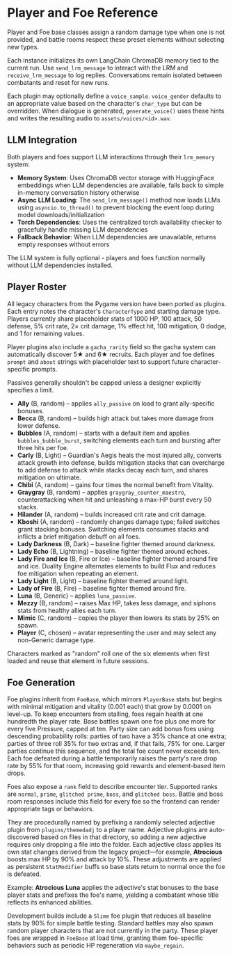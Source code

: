 # Player and Foe Reference

Player and Foe base classes assign a random damage type when one is not
provided, and battle rooms respect these preset elements without selecting new
types.

Each instance initializes its own LangChain ChromaDB memory tied to the current
run. Use `send_lrm_message` to interact with the LRM and `receive_lrm_message`
to log replies. Conversations remain isolated between combatants and reset for
new runs.

Each plugin may optionally define a `voice_sample`. `voice_gender` defaults to
an appropriate value based on the character's `char_type` but can be
overridden. When dialogue is generated, `generate_voice()` uses these hints and
writes the resulting audio to `assets/voices/<id>.wav`.

## LLM Integration

Both players and foes support LLM interactions through their `lrm_memory` system:

- **Memory System**: Uses ChromaDB vector storage with HuggingFace embeddings when LLM dependencies are available, falls back to simple in-memory conversation history otherwise
- **Async LLM Loading**: The `send_lrm_message()` method now loads LLMs using `asyncio.to_thread()` to prevent blocking the event loop during model downloads/initialization
- **Torch Dependencies**: Uses the centralized torch availability checker to gracefully handle missing LLM dependencies
- **Fallback Behavior**: When LLM dependencies are unavailable, returns empty responses without errors

The LLM system is fully optional - players and foes function normally without LLM dependencies installed.

## Player Roster
All legacy characters from the Pygame version have been ported as plugins.
Each entry notes the character's `CharacterType` and starting damage type.
Players currently share placeholder stats of 1000 HP, 100 attack, 50 defense,
5% crit rate, 2× crit damage, 1% effect hit, 100 mitigation, 0 dodge, and 1
for remaining values.

Player plugins also include a `gacha_rarity` field so the gacha system can
automatically discover 5★ and 6★ recruits.
Each player and foe defines `prompt` and `about` strings with placeholder text
to support future character-specific prompts.

Passives generally shouldn't be capped unless a designer explicitly specifies a limit.

- **Ally** (B, random) – applies `ally_passive` on load to grant ally-specific bonuses.
- **Becca** (B, random) – builds high attack but takes more damage from lower defense.
- **Bubbles** (A, random) – starts with a default item and applies `bubbles_bubble_burst`, switching elements each turn and bursting after three hits per foe.
- **Carly** (B, Light) – Guardian's Aegis heals the most injured ally, converts attack growth into defense, builds mitigation stacks that can overcharge to add defense to attack while stacks decay each turn, and shares mitigation on ultimate.
- **Chibi** (A, random) – gains four times the normal benefit from Vitality.
- **Graygray** (B, random) – applies `graygray_counter_maestro`, counterattacking when hit and unleashing a max-HP burst every 50 stacks.
- **Hilander** (A, random) – builds increased crit rate and crit damage.
- **Kboshi** (A, random) – randomly changes damage type; failed switches grant stacking bonuses. Switching elements consumes stacks and inflicts a brief mitigation debuff on all foes.
- **Lady Darkness** (B, Dark) – baseline fighter themed around darkness.
- **Lady Echo** (B, Lightning) – baseline fighter themed around echoes.
- **Lady Fire and Ice** (B, Fire or Ice) – baseline fighter themed around fire and ice. Duality Engine alternates elements to build Flux and reduces foe mitigation when repeating an element.
- **Lady Light** (B, Light) – baseline fighter themed around light.
- **Lady of Fire** (B, Fire) – baseline fighter themed around fire.
- **Luna** (B, Generic) – applies `luna_passive`.
- **Mezzy** (B, random) – raises Max HP, takes less damage, and siphons stats from healthy allies each turn.
- **Mimic** (C, random) – copies the player then lowers its stats by 25% on spawn.
- **Player** (C, chosen) – avatar representing the user and may select any non-Generic damage type.

Characters marked as "random" roll one of the six elements when first loaded
and reuse that element in future sessions.

## Foe Generation
Foe plugins inherit from `FoeBase`, which mirrors `PlayerBase` stats but begins
with minimal mitigation and vitality (0.001 each) that grow by 0.0001 on
level-up. To keep encounters from stalling, foes regain health at one hundredth
the player rate. Base battles spawn one foe plus one more for every five
Pressure, capped at ten. Party size can add bonus foes using descending
probability rolls: parties of two have a 35% chance at one extra; parties of
three roll 35% for two extras and, if that fails, 75% for one. Larger parties
continue this sequence, and the total foe count never exceeds ten.
Each foe defeated during a battle temporarily raises the party's rare drop rate
by 55% for that room, increasing gold rewards and element-based item drops.

Foes also expose a `rank` field to describe encounter tier. Supported ranks are
`normal`, `prime`, `glitched prime`, `boss`, and `glitched boss`. Battle and
boss room responses include this field for every foe so the frontend can render
appropriate tags or behaviors.
 
They are procedurally named by prefixing a randomly selected adjective plugin
from `plugins/themedadj` to a player name. Adjective plugins are
auto-discovered based on files in that directory, so adding a new adjective
requires only dropping a file into the folder. Each adjective class applies its own
stat changes derived from the legacy project—for example, **Atrocious** boosts
max HP by 90% and attack by 10%. These adjustments are applied as persistent
`StatModifier` buffs so base stats return to normal once the foe is defeated.

Example: **Atrocious Luna** applies the adjective's stat bonuses to the base
player stats and prefixes the foe's name, yielding a combatant whose title
reflects its enhanced abilities.

Development builds include a `Slime` foe plugin that reduces all baseline stats
by 90% for simple battle testing. Standard battles may also spawn random player
characters that are not currently in the party. These player foes are wrapped in
`FoeBase` at load time, granting them foe-specific behaviors such as periodic
HP regeneration via `maybe_regain`.
